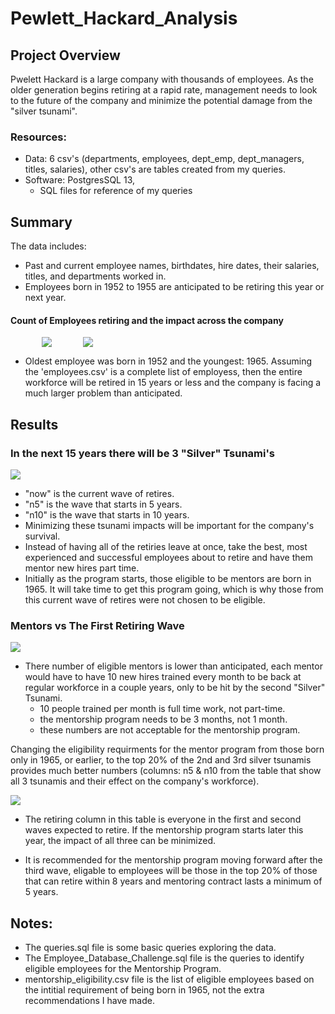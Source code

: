 # Pewlett_Hackard_Analysis

## Project Overview
Pwelett Hackard is a large company with thousands of employees. As the older generation begins retiring at a rapid rate, management needs to look to the future of the company and minimize the potential damage from the "silver tsunami". 

### Resources:
  -  Data: 6 csv's (departments, employees, dept_emp, dept_managers, titles, salaries), other csv's are tables created from my queries.
  -  Software: PostgresSQL 13,
      -  SQL files for reference of my queries


## Summary 
The data includes: 
  - Past and current employee names, birthdates, hire dates, their salaries, titles, and departments worked in. 
  - Employees born in 1952 to 1955 are anticipated to be retiring this year or next year.
#### Count of Employees retiring and the impact across the company
<img src='Queries/total_retiring_by_department.png' style='float:left;margin:0px 50px'> 

![](/Queries/total_retiring_by_position.png)

  - Oldest employee was born in 1952 and the youngest: 1965. Assuming the 'employees.csv' is a complete list of employess, then the entire workforce will be retired in 15 years or less and the company is facing a much larger problem than anticipated. 

## Results  
### In the next 15 years there will be 3 "Silver" Tsunami's
  ![](/Queries/multiple_silver_tsunami_waves.png)
- "now" is the current wave of retires.
- "n5" is the wave that starts in 5 years.
- "n10" is the wave that starts in 10 years.
-  Minimizing these tsunami impacts will be important for the company's survival.
-  Instead of having all of the retiries leave at once, take the best, most experienced and successful employees about to retire and have them mentor new hires part time.
- Initially as the program starts, those eligible to be mentors are born in 1965. It will take time to get this program going, which is why those from this current wave of retires were not chosen to be eligible.

### Mentors vs The First Retiring Wave
![](/Queries/mentorship.png)
- There number of eligible mentors is lower than anticipated, each mentor would have to have 10 new hires trained every month to be back at regular workforce in a couple years, only to be hit by the second "Silver" Tsunami. 
  - 10 people trained per month is full time work, not part-time. 
  - the mentorship program needs to be 3 months, not 1 month.
  - these numbers are not acceptable for the mentorship program.  

Changing the eligibility requirments for the mentor program from those born only in 1965, or earlier, to the top 20% of the 2nd and 3rd silver tsunamis provides much better numbers (columns: n5 & n10 from the table that show all 3 tsunamis and their effect on the company's workforce).

![](/Queries/recommended_mentors.png)

- The retiring column in this table is everyone in the first and second waves expected to retire. If the mentorship program starts later this year, the impact of all three can be minimized.

- It is recommended for the mentorship program moving forward after the third wave, eligable to employees will be those in the top 20% of those that can retire within 8 years and mentoring contract lasts a minimum of 5 years.

## Notes:
- The queries.sql file is some basic queries exploring the data. 
- The Employee_Database_Challenge.sql file is the queries to identify eligible employees for the Mentorship Program.
- mentorship_eligibility.csv file is the list of eligible employees based on the intitial requirement of being born in 1965, not the extra recommendations I have made.


